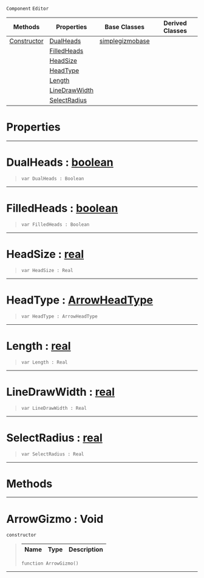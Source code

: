  `Component` `Editor`



|Methods|Properties|Base Classes|Derived Classes|
|---|---|---|---|
|[ Constructor](https://github.com/ZilchEngine/ZilchDocs/blob/master/code_reference/class_reference/arrowgizmo.md#arrowgizmo-void)|[ DualHeads](https://github.com/ZilchEngine/ZilchDocs/blob/master/code_reference/class_reference/arrowgizmo.md#dualheads-zilch-engine-do)|[simplegizmobase](https://github.com/ZilchEngine/ZilchDocs/blob/master/code_reference/class_reference/simplegizmobase.md)| |
| |[ FilledHeads](https://github.com/ZilchEngine/ZilchDocs/blob/master/code_reference/class_reference/arrowgizmo.md#filledheads-zilch-engine)| | |
| |[ HeadSize](https://github.com/ZilchEngine/ZilchDocs/blob/master/code_reference/class_reference/arrowgizmo.md#headsize-zilch-engine-doc)| | |
| |[ HeadType](https://github.com/ZilchEngine/ZilchDocs/blob/master/code_reference/class_reference/arrowgizmo.md#headtype-zilch-engine-doc)| | |
| |[ Length](https://github.com/ZilchEngine/ZilchDocs/blob/master/code_reference/class_reference/arrowgizmo.md#length-zilch-engine-docum)| | |
| |[ LineDrawWidth](https://github.com/ZilchEngine/ZilchDocs/blob/master/code_reference/class_reference/arrowgizmo.md#linedrawwidth-zilch-engin)| | |
| |[ SelectRadius](https://github.com/ZilchEngine/ZilchDocs/blob/master/code_reference/class_reference/arrowgizmo.md#selectradius-zilch-engine)| | |


 #  Properties


---  
 #  DualHeads : [boolean](https://github.com/ZilchEngine/ZilchDocs/blob/master/code_reference/nada_base_types/boolean.md)

> 
> ``` lang=cpp, name=Nada
> var DualHeads : Boolean


---  
 #  FilledHeads : [boolean](https://github.com/ZilchEngine/ZilchDocs/blob/master/code_reference/nada_base_types/boolean.md)

> 
> ``` lang=cpp, name=Nada
> var FilledHeads : Boolean


---  
 #  HeadSize : [real](https://github.com/ZilchEngine/ZilchDocs/blob/master/code_reference/nada_base_types/real.md)

> 
> ``` lang=cpp, name=Nada
> var HeadSize : Real


---  
 #  HeadType : [ArrowHeadType](https://github.com/ZilchEngine/ZilchDocs/blob/master/code_reference/enum_reference.md#arrowheadtype)

> 
> ``` lang=cpp, name=Nada
> var HeadType : ArrowHeadType


---  
 #  Length : [real](https://github.com/ZilchEngine/ZilchDocs/blob/master/code_reference/nada_base_types/real.md)

> 
> ``` lang=cpp, name=Nada
> var Length : Real


---  
 #  LineDrawWidth : [real](https://github.com/ZilchEngine/ZilchDocs/blob/master/code_reference/nada_base_types/real.md)

> 
> ``` lang=cpp, name=Nada
> var LineDrawWidth : Real


---  
 #  SelectRadius : [real](https://github.com/ZilchEngine/ZilchDocs/blob/master/code_reference/nada_base_types/real.md)

> 
> ``` lang=cpp, name=Nada
> var SelectRadius : Real


---  
 #  Methods


---  
 #  ArrowGizmo : Void

 `constructor`

> 
> |Name|Type|Description|
> |---|---|---|
> ``` lang=cpp, name=Nada
> function ArrowGizmo()
> ``` 


---  
 

 